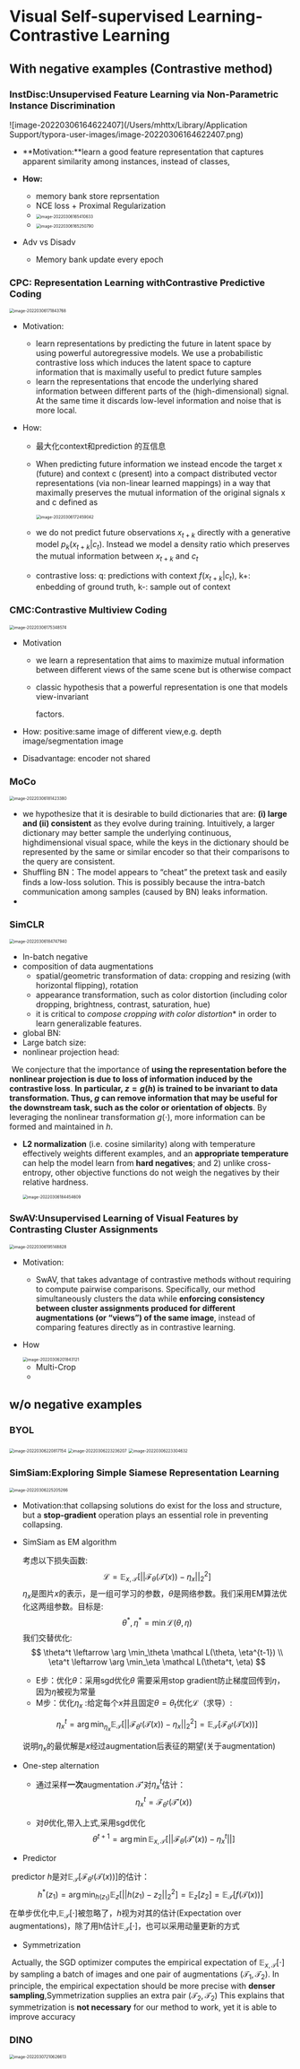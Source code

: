 # Visual Self-supervised Learning-Contrastive Learning


## 

## With negative examples (Contrastive method)

### InstDisc:Unsupervised Feature Learning via Non-Parametric Instance Discrimination

![image-20220306164622407](/Users/mhttx/Library/Application Support/typora-user-images/image-20220306164622407.png)

- **Motivation:**learn a good feature representation that captures apparent similarity among instances, instead of classes,

- **How:**
  - memory bank store reprsentation
  - NCE loss + Proximal Regularization
  - <img src="/Users/mhttx/Library/Application Support/typora-user-images/image-20220306165410633.png" alt="image-20220306165410633" style="zoom:50%;" />
  - <img src="/Users/mhttx/Library/Application Support/typora-user-images/image-20220306165250790.png" alt="image-20220306165250790" style="zoom:50%;" />
- Adv vs Disadv
  - Memory bank update every epoch

### CPC: Representation Learning withContrastive Predictive Coding

<img src="/Users/mhttx/Library/Application Support/typora-user-images/image-20220306171843768.png" alt="image-20220306171843768" style="zoom:50%;" />

- Motivation:

  - learn representations by predicting the future in latent space by using powerful autoregressive models. We use a probabilistic contrastive loss which induces the latent space to capture information that is maximally useful to predict future samples
  - learn the representations that encode the underlying shared information between different parts of the (high-dimensional) signal. At the same time it discards low-level information and noise that is more local.

- How:

  - 最大化context和prediction 的互信息

  - When predicting future information we instead encode the target x (future) and context c (present) into a compact distributed vector representations (via non-linear learned mappings) in a way that maximally preserves the mutual information of the original signals x and c defined as

    <img src="/Users/mhttx/Library/Application Support/typora-user-images/image-20220306172459042.png" alt="image-20220306172459042" style="zoom:50%;" />

  - we do not predict future observations $x_{t+k}$ directly with a generative model $p_k(x_{t+k}|c_t)$. Instead we model a density ratio which preserves the mutual information between $x_{t+k}$ and $c_t$

  - contrastive loss: q: predictions with context $f(x_{t+k}|c_t)$, k+: enbedding of ground truth, k-: sample out of context

  

### CMC:Contrastive Multiview Coding

<img src="/Users/mhttx/Library/Application Support/typora-user-images/image-20220306175348574.png" alt="image-20220306175348574" style="zoom:50%;" />

- Motivation

  - we learn a representation that aims to maximize mutual information between different views of the same scene but is otherwise compact

  - classic hypothesis that a powerful representation is one that models view-invariant

    factors.

- How: positive:same image of different view,e.g. depth image/segmentation image

- Disadvantage: encoder not shared

### MoCo

<img src="/Users/mhttx/Library/Application Support/typora-user-images/image-20220306181423380.png" alt="image-20220306181423380" style="zoom:50%;" />

- we hypothesize that it is desirable to build dictionaries that are: **(i) large and (ii) consistent** as they evolve during training. Intuitively, a larger dictionary may better sample the underlying continuous, highdimensional visual space, while the keys in the dictionary should be represented by the same or similar encoder so that their comparisons to the query are consistent.
- Shuffling BN：The model appears to “cheat” the pretext task and easily finds a low-loss solution. This is possibly because the intra-batch communication among samples (caused by BN) leaks information.
- 

### SimCLR

<img src="/Users/mhttx/Library/Application Support/typora-user-images/image-20220306184747940.png" alt="image-20220306184747940" style="zoom:50%;" />

- In-batch negative
- composition of data augmentations
  - spatial/geometric transformation of data: cropping and resizing (with horizontal flipping), rotation
  - appearance transformation, such as color distortion (including color dropping, brightness, contrast, saturation, hue)
  - it is critical to *compose cropping with color distortion** in order to learn generalizable features.
- global BN:
- Large batch size:
- nonlinear projection head:

​	We conjecture that the importance of **using the representation before the nonlinear projection is due to loss of information induced by the contrastive loss**. **In particular, $z = g(h)$ is trained to be invariant to data transformation. Thus, $g$ can remove information that may be useful for the downstream task, such as the color or orientation of objects**. By leveraging the nonlinear transformation $g(\cdot)$, more information can be formed and maintained in $h$.

- **L2 normalization** (i.e. cosine similarity) along with temperature effectively weights different examples, and an **appropriate temperature** can help the model learn from **hard negatives**; and 2) unlike cross-entropy, other objective functions do not weigh the negatives by their relative hardness.

  <img src="/Users/mhttx/Library/Application Support/typora-user-images/image-20220306184454609.png" alt="image-20220306184454609" style="zoom:50%;" />

### SwAV:Unsupervised Learning of Visual Features by Contrasting Cluster Assignments

<img src="/Users/mhttx/Library/Application Support/typora-user-images/image-20220306195148828.png" alt="image-20220306195148828" style="zoom:50%;" />

- Motivation:
  - SwAV, that takes advantage of contrastive methods without requiring to compute pairwise comparisons. Specifically, our method simultaneously clusters the data while **enforcing consistency between cluster assignments produced for different augmentations (or “views”) of the same image**, instead of comparing features directly as in contrastive learning.

- How

  <img src="/Users/mhttx/Library/Application Support/typora-user-images/image-20220306201843121.png" alt="image-20220306201843121" style="zoom:50%;" />

  - Multi-Crop
  - 



## w/o negative examples

### BYOL

<img src="/Users/mhttx/Library/Application Support/typora-user-images/image-20220306220817154.png" alt="image-20220306220817154" style="zoom:50%;" />

<img src="../../../Library/Application Support/typora-user-images/image-20220306223236207.png" alt="image-20220306223236207" style="zoom:50%;" />

<img src="../../../Library/Application Support/typora-user-images/image-20220306223304632.png" alt="image-20220306223304632" style="zoom:50%;" />

### SimSiam:Exploring Simple Siamese Representation Learning

<img src="../../../Library/Application Support/typora-user-images/image-20220306225205266.png" alt="image-20220306225205266" style="zoom:50%;" />

- Motivation:that collapsing solutions do exist for the loss and structure, but a **stop-gradient** operation plays an essential role in preventing collapsing.

- SimSiam as EM algorithm

  考虑以下损失函数:
  $$
  \mathcal L=\mathbb E_{x, \mathcal T}\left[||\mathcal F_\theta(\mathcal T(x))-\eta_x||^2_2\right]
  $$
  $\eta_x$是图片$x$的表示，是一组可学习的参数，$\theta$是网络参数。我们采用EM算法优化这两组参数。目标是:
  $$
  \theta^*,\eta^*=\min \mathcal L(\theta, \eta)
  $$
  我们交替优化:
  $$
  \theta^t \leftarrow \arg \min_\theta \mathcal L(\theta, \eta^{t-1}) \\
  \eta^t \leftarrow \arg \min_\eta \mathcal L(\theta^t, \eta)
  $$

  - E步：优化$\theta$：采用sgd优化$\theta$ 需要采用stop gradient防止梯度回传到$\eta$，因为$\eta$被视为常量
  - M步：优化$\eta_x$ :给定每个$x$并且固定$\theta=\theta_t$优化$\mathcal L$（求导）:

  $$
  \eta_x^t=\arg \min_{\eta_x}\mathbb E_{\mathcal T}[||\mathcal F_{\theta^t}(\mathcal T(x))-\eta_x||^2_2]=\mathbb E_{\mathcal T}[\mathcal F_{\theta^t}(\mathcal T(x))]
  $$

  说明$\eta_x$的最优解是$x$经过augmentation后表征的期望(关于augmentation)

- One-step alternation

  - 通过采样**一次**augmentation $\mathcal T'$对$\eta_x^t$估计：
    $$
    \eta_x^t=\mathcal F_{\theta^t}(\mathcal T'(x))
    $$

  - 对$\theta$优化,带入上式,采用sgd优化
    $$
    \theta^{t+1}=\arg \min \mathbb E_{x, \mathcal T}[||\mathcal F_{\theta}(\mathcal T'(x))-\eta_x^t||]
    $$

- Predictor

​	predictor $h$是对$\mathbb E_{\mathcal T}[\mathcal F_{\theta^t}(\mathcal T(x))]$的估计：
$$
h^*(z_1) = \arg \min_{h(z_1)} \mathbb E_z[||h(z_1)-z_2||_2^2]=\mathbb E_z[z_2]=\mathbb E_{\mathcal T}[f(\mathcal T(x))]
$$
​	在单步优化中,$\mathbb E_{\mathcal T} [\cdot]$被忽略了，$h$视为对其的估计(Expectation over augmentations)，除了用h估计$\mathbb E_{\mathcal T} [\cdot]$，也可以采用动量更新的方式

- Symmetrization

​	Actually, the SGD optimizer computes the empirical expectation of $\mathbb E_{x, \mathcal T}[\cdot]$ by sampling a batch of images and one pair of augmentations $(\mathcal T_1, \mathcal T_2)$. In principle, the empirical expectation should be more precise with **denser sampling**,Symmetrization supplies an extra pair  $(\mathcal T_2, \mathcal T_2)$ This explains that symmetrization is **not necessary** for our method to work, yet it is able to improve accuracy



### DINO

<img src="../../../Library/Application Support/typora-user-images/image-20220307210626613.png" alt="image-20220307210626613" style="zoom:50%;" />
